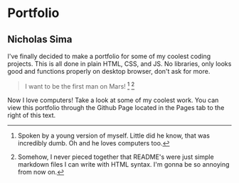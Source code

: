# Portfolio
## Nicholas Sima

I've finally decided to make a portfolio for some of my coolest coding projects. This is all done in plain HTML, CSS, and JS. No libraries, only looks good and functions properly on desktop browser, don't ask for more.

> I want to be the first man on Mars! [^1] [^2]

Now I love computers! Take a look at some of my coolest work. You can view this portfolio through the Github Page located in the Pages tab to the right of this text. 


[^1]: Spoken by a young version of myself. Little did he know, that was incredibly dumb. Oh and he loves computers too.
[^2]: Somehow, I never pieced together that README's were just simple markdown files I can write with HTML syntax. I'm gonna be so annoying from now on.

